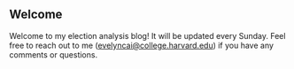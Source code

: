 
## Welcome

Welcome to my election analysis blog! It will be updated every Sunday. Feel free to reach out to me (evelyncai@college.harvard.edu) if you have any comments or questions.
